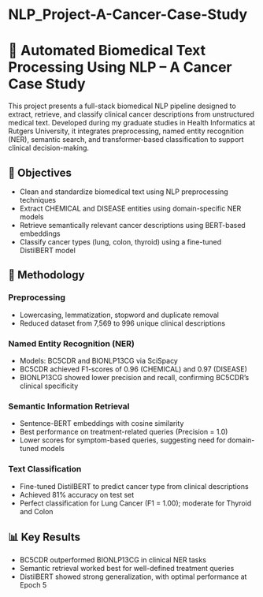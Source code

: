 # NLP_Project-A-Cancer-Case-Study
# 🧬 Automated Biomedical Text Processing Using NLP – A Cancer Case Study

This project presents a full-stack biomedical NLP pipeline designed to extract, retrieve, and classify clinical cancer descriptions from unstructured medical text. Developed during my graduate studies in Health Informatics at Rutgers University, it integrates preprocessing, named entity recognition (NER), semantic search, and transformer-based classification to support clinical decision-making.

## 📌 Objectives

- Clean and standardize biomedical text using NLP preprocessing techniques  
- Extract CHEMICAL and DISEASE entities using domain-specific NER models  
- Retrieve semantically relevant cancer descriptions using BERT-based embeddings  
- Classify cancer types (lung, colon, thyroid) using a fine-tuned DistilBERT model  

## 🧪 Methodology

### Preprocessing  
- Lowercasing, lemmatization, stopword and duplicate removal  
- Reduced dataset from 7,569 to 996 unique clinical descriptions  

### Named Entity Recognition (NER)  
- Models: BC5CDR and BIONLP13CG via SciSpacy  
- BC5CDR achieved F1-scores of 0.96 (CHEMICAL) and 0.97 (DISEASE)  
- BIONLP13CG showed lower precision and recall, confirming BC5CDR’s clinical specificity  

### Semantic Information Retrieval  
- Sentence-BERT embeddings with cosine similarity  
- Best performance on treatment-related queries (Precision = 1.0)  
- Lower scores for symptom-based queries, suggesting need for domain-tuned models  

### Text Classification  
- Fine-tuned DistilBERT to predict cancer type from clinical descriptions  
- Achieved 81% accuracy on test set  
- Perfect classification for Lung Cancer (F1 = 1.00); moderate for Thyroid and Colon  

## 📊 Key Results

- BC5CDR outperformed BIONLP13CG in clinical NER tasks  
- Semantic retrieval worked best for well-defined treatment queries  
- DistilBERT showed strong generalization, with optimal performance at Epoch 5  

